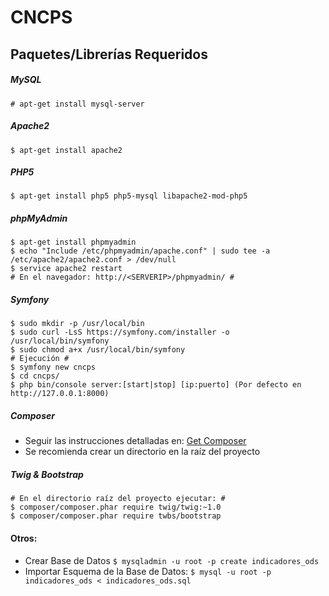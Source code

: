 CNCPS
===================

## Paquetes/Librerías Requeridos

##### MySQL
    # apt-get install mysql-server
##### Apache2 
    $ apt-get install apache2 
##### PHP5
    $ apt-get install php5 php5-mysql libapache2-mod-php5
##### phpMyAdmin
    $ apt-get install phpmyadmin
    $ echo "Include /etc/phpmyadmin/apache.conf" | sudo tee -a /etc/apache2/apache2.conf > /dev/null
    $ service apache2 restart
    # En el navegador: http://<SERVERIP>/phpmyadmin/ #
##### Symfony
    $ sudo mkdir -p /usr/local/bin
    $ sudo curl -LsS https://symfony.com/installer -o /usr/local/bin/symfony
    $ sudo chmod a+x /usr/local/bin/symfony
    # Ejecución #
    $ symfony new cncps
    $ cd cncps/
    $ php bin/console server:[start|stop] [ip:puerto] (Por defecto en http://127.0.0.1:8000)
##### Composer
 * Seguir las instrucciones detalladas en: [Get Composer](https://getcomposer.org/download/)
 * Se recomienda crear un directorio en la raíz del proyecto

##### Twig & Bootstrap
    # En el directorio raíz del proyecto ejecutar: #
    $ composer/composer.phar require twig/twig:~1.0
    $ composer/composer.phar require twbs/bootstrap

#### Otros:
 * Crear Base de Datos ```$ mysqladmin -u root -p create indicadores_ods```
 * Importar Esquema de la Base de Datos:  ```$ mysql -u root -p indicadores_ods < indicadores_ods.sql```

